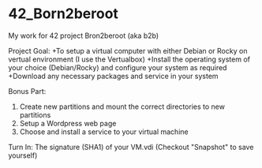# 42_Born2beroot
My work for 42 project Bron2beroot (aka b2b)


Project Goal:
+To setup a virtual computer with either Debian or Rocky on vertual environment (I use the Vertualbox)
+Install the operating system of your choice (Debian/Rocky) and configure your system as required
+Download any necessary packages and service in your system

Bonus Part:
1. Create new partitions and mount the correct directories to new partitions
2. Setup a Wordpress web page
3. Choose and install a service to your virtual machine

Turn In:
The signature (SHA1) of your VM.vdi (Checkout "Snapshot" to save yourself)
